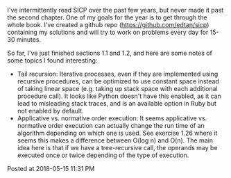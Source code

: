 I've intermittently read SICP over the past few years, but never made it past
the second chapter. One of my goals for the year is to get through the whole
book. I've created a github repo (https://github.com/edtan/sicp) containing my
solutions and will try to work on problems every day for 15-30 minutes.

So far, I've just finished sections 1.1 and 1.2, and here are some notes of some
topics I found interesting:

* Tail recursion: Iterative processes, even if they are implemented using
  recursive procedures, can be optimized to use constant space instead of taking
linear space (e.g. taking up stack space with each additional procedure call).
It looks like Python doesn't have this enabled, as it can lead to misleading
stack traces, and is an available option in Ruby but not enabled by default.
* Applicative vs. normative order execution: It seems applicative vs. normative
  order execution can actually change the run time of an algorithm depending on
which one is used. See exercise 1.26 where it seems this makes a difference
between O(log n) and O(n). The main idea here is that if we have a
tree-recursive call, the operands may be executed once or twice depending of the
type of execution.

Posted at 2018-05-15 11:31 PM
